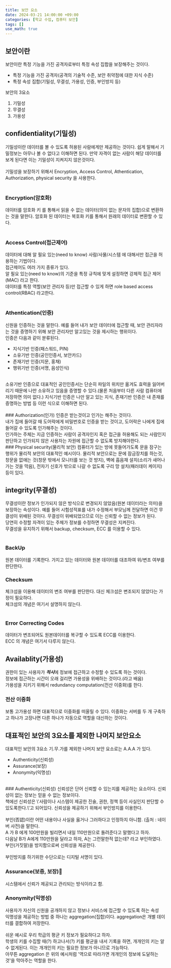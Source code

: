 ```yaml
---
title: 보안 요소
date: 2024-03-21 14:00:00 +09:00
categories: [학교 수업, 컴퓨터 보안]
tags: []
use_math: true
---
```


## 보안이란
보안이란 특정 기능을 가진 공격자로부터 특정 속성 집합을 보장해주는 것이다.
* 특정 기능을 가진 공격자(공격의 기술적 수준, 보안 취약점에 대한 지식 수준)
* 특정 속성 집합(기밀성, 무결성, 가용성, 인증, 부인방지 등)

보안의 3요소<br>
1. 기밀성
2. 무결성
3. 가용성

## confidentiality(기밀성)
기밀성이란 데이터를 볼 수 있도록 허용된 사람에게만 제공하는 것이다. 쉽게 말해서 기밀정보는 아무나 볼 수 없다고 이해하면 된다. 만약 자격이 없는 사람이 해당 데이터를 보게 된다면 이는 기밀성이 지켜지지 않은것이다.<br>
<br>
기밀성을 보장하기 위해서 Encryption, Access Control, Athentication, Authorization, physical security 을 사용한다.<br>
<br>
### Encryption(암호화)
데이터를 암호화 키 를 통해서 읽을 수 없는 데이터(의미 없는 문자의 집합)으로 변환하는 것을 말한다. 암호화 된 데이터는 복호화 키를 통해서 원래의 데이터로 변환할 수 있다.<br>
<br>
### Access Control(접근제어)
데이터에 대해 알 필요 있는(need to know) 사람/사물/시스템 에 대해서만 접근을 허용하는 기법이다.<br>
접근제어도 여러 가지 종류가 있다.<br>
알 필요 있는(need to know)의 기준을 특정 규칙에 맞게 설정하면 강제적 접근 제어(MAC) 라고 한다.<br>
데이터를 특정 역할(보안 관리자 등)만 접근할 수 있게 하면 role based access control(RBAC) 라고한다.<br>
<br>
### Athentication(인증)
신원을 인증하는 것을 말한다. 예를 들어 내가 보안 데이터에 접근할 때, 보안 관리자라는 것을 증명하기 위해 보안 관리자만 알고있는 것을 제시하는 행위이다.<br>
인증은 다음과 같이 분류된다.
* 지식기반 인증(패스워드, PIN)
* 소유기반 인증(공인인증서, 보안카드)
* 존재기반 인증(지문, 홍채)
* 행위기반 인증(서명, 음성인식)
<br>
소유기반 인증으로 대표적인 공인인증서는 단순히 파일의 위치만 옮겨도 효력을 잃어버리기 때문에 나만 소유하고 있음을 증명할 수 있다.(물론 처음부터 다른 사람 컴퓨터에 저장하면 의미 없다.) 지식기반 인증은 나만 알고 있는 지식, 존재기반 인증은 내 존재를 증명하는 방법 등 이런 식으로 이해하면 된다.<br>
<br>
### Authorization(인가)
인증은 받는것이고 인가는 해주는 것이다.<br>
내가 집에 들어갈 때 도어락에게 비밀번호로 인증을 받는 것이고, 도어락은 나에게 집에 들어갈 수 있도록 인가해주는 것이다.<br>
인가하는 주체는 지금 인증하는 사람이 공격자인지 혹은 접근을 허용해도 되는 사람인지 판단하고 인가되지 않은 사용자는 자원에 접근할 수 없도록 방지해야한다.
<br>
### Physical security(물리적 보안)
컴퓨터가 있는 방에 못들어가도록 문을 잠구는 행위가 물리적 보안의 대표적인 예시이다. 물리적 보안으로는 문에 잠금장치를 하는것, 창문을 없애는 것(창문 밖에서 모니터를 보는 것 방지), 벽에 흡음재 설치(소리가 새어나가는 것을 막음), 전자기 신호가 밖으로 나갈 수 없도록 구리 망 설치(패러데이 케이지)등이 있다.
<br>

## integrity(무결성)
무결성이란 정보가 인가되지 않은 방식으로 변경되지 않았음(원본 데이터라는 의미)을 보장하는 속성이다. 예를 들어 시험성적표를 내가 수정해서 부모님께 전달하면 이건 무결성이 위배된 것이다. 무결성이 위배되었으므로 이는 신뢰할 수 없는 정보가 된다.<br>
당연히 수정할 자격이 있는 주체가 정보를 수정하면 무결성은 지켜진다.<br>
무결성을 유지하기 위해서 backup, checksum, ECC 를 이용할 수 있다.<br>
<br>
### BackUp
원본 데이터를 기록한다. 가지고 있는 데이터와 원본 데이터를 대조하여 위/변조 여부를 판단한다.
<br>
### Checksum
체크섬을 이용해 데이터의 변조 여부를 판단한다. 대신 체크섬은 변조되지 않았다는 가정이 필요하다.<br>
체크섬의 개념은 여기서 설명하지 않는다.<br>
<br>
### Error Correcting Codes
데이터가 변조되어도 원본데이터를 복구할 수 있도록 ECC를 이용한다.<br>
ECC 의 개념은 여기서 다루지 않는다.<br>

## Availablity(가용성)
권한이 있는 사용자가 ***적시***에 정보에 접근하고 수정할 수 있도록 하는 것이다.<br>
정보에 접근하는 시간이 오래 걸리면 가용성을 위배하는 것이다.(라고 배움)<br>
가용성을 지키기 위해서 redundancy computation(전산 이중화)를 한다.<br>

### 전산 이중화
보통 고가용성 하면 대표적으로 이중화를 떠올릴 수 있다. 이중화는 서버를 두 개 구축하고 하나가 고장나면 다른 하나가 자동으로 역할을 대신하는 것이다.<br>

## 대표적인 보안의 3요소를 제외한 나머지 보안요소
대표적인 보안의 3요소 기.무.가를 제외한 나머지 보안 요소로는 A.A.A 가 있다.<br>
* Authenticity(신뢰성)
* Assurance(보장)
* Anonymity(익명성)
<br>
### Authenticity(신뢰성)
신뢰성은 단어 신뢰할 수 있는지를 제공하는 요소이다. 신뢰성이 없는 정보는 믿을 수 없는 정보이다.<br>
책에선 신뢰성은 \'사람이나 시스템이 제공한 진술, 권한, 정책 등이 사실인지 판단할 수 있도록한다.\'고 되어있다. 신뢰성을 제공하기 위해서 부인방지를 이용한다.<br>
<br>
부인(否認)이란 어떤 내용이나 사실을 옳거나 그러하다고 인정하지 아니함. (출처 : 네이버 사전)을 말한다.<br>
A 가 B 에게 100만원을 빌리면서 내일 110만원으로 돌려준다고 말했다고 하자.<br>
다음날 B가 A에게 110만원을 달라고 하자, A는 그런말한적 없는데? 라고 부인하였다.<br>
부인(거짓말)을 방지함으로써 신뢰성을 제공한다.<br>
<br>
부인방지를 하기위한 수단으로는 디지털 서명이 있다.<br>

### Assurance(보증, 보장)
시스템에서 신뢰가 제공되고 관리되는 방식이라고 함.<br>

### Anonymity(익명성)
사용자가 자신의 신원을 공개하지 않고 정보나 서비스에 접근할 수 있도록 하는 속성<br>
익명성을 제공하는 방법 중 하나는 aggregation(집합)이다. aggregation은 개별 데이터를 결합하여 저장한다.<br>
<br>
쉬운 예시로 우리 학급의 평균 키 정보가 필요하다고 하자.<br>
학생의 키를 수집할 때(?) 하고나서(?) 키를 평균을 내서 기록을 하면, 개개인의 키는 알 수 없게된다. 이는 개개인의 키는 필요한 정보가 아니므로 가능하다.<br>
아무튼 aggregation 은 위의 예시처럼 \'역으로 따라가면 개개인의 정보에 도달하는 것\'을 막아주는 역할을 한다.
